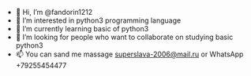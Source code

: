 - 👋 Hi, I’m @fandorin1212
- 👀 I’m interested in python3 programming language 
- 🌱 I’m currently learning basic of python3
- 💞️ I’m looking for people who want to collaborate on studying basic python3 
- 📫 You can sand me massage superslava-2006@mail.ru or WhatsApp +79255454477

<!---
fandorin1212/fandorin1212 is a ✨ special ✨ repository because its `README.md` (this file) appears on your GitHub profile.
You can click the Preview link to take a look at your changes.
--->
